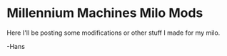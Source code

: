 # Millennium Machines Milo Mods

Here I'll be posting some modifications or other stuff I made for my milo.

-Hans

